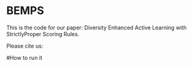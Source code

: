 # BEMPS

This is the code for our paper: Diversity Enhanced Active Learning with StrictlyProper Scoring Rules.


Please cite us:



#How to run it